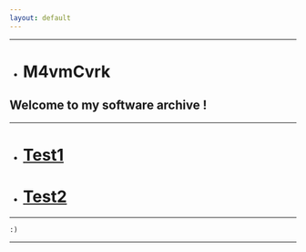 ```yaml
---
layout: default
---
```


* * *

*   # M4vmCvrk
## Welcome to my software archive !

* * *

*   # [Test1](./test1.md)

*   # [Test2](/pages/test2.md)

* * *

```
:)
```

* * *